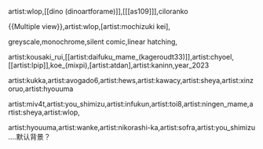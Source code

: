 artist:wlop,[[dino (dinoartforame)]],[[[as109]]],ciloranko




{{Multiple view}},artist:wlop,[artist:mochizuki kei],


greyscale,monochrome,silent comic,linear hatching,


artist:kousaki_rui,[[artist:daifuku_mame_(kageroudt33)]],artist:chyoel,[[artist:lpip]],koe_(mixpi),[artist:atdan],artist:kaninn,year_2023


artist:kukka,artist:avogado6,artist:hews,artist:kawacy,artist:sheya,artist:xinzoruo,artist:hyouuma


artist:miv4t,artist:you_shimizu,artist:infukun,artist:toi8,artist:ningen_mame,artist:sheya,artist:wlop,

artist:hyouuma,artist:wanke,artist:nikorashi-ka,artist:sofra,artist:you_shimizu
....默认背景？